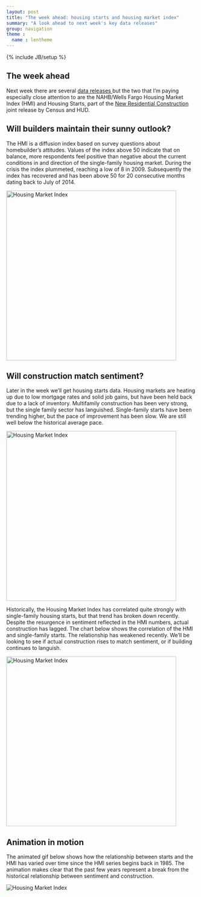 ```yaml
---
layout: post
title: "The week ahead: housing starts and housing market index"
summary: "A look ahead to next week's key data releases"
group: navigation
theme :
  name : lentheme
---
```

{% include JB/setup %}


## The week ahead

Next week there are several <a href="http://www.bloomberg.com/markets/economic-calendar">data releases </a>but the two that I’m paying especially close attention to are the <a hrefe="https://www.nahb.org/en/research/housing-economics/housing-indexes/housing-market-index">NAHB/Wells Fargo Housing Market Index (HMI)</a> and Housing Starts, part of the <a href="http://www.census.gov/construction/nrc/index.html">New Residential Construction</a> joint release by Census and HUD.  

## Will builders maintain their sunny outlook?

The HMI is a diffusion index based on survey questions about homebuilder’s attitudes. Values of the index above 50 indicate that on balance, more respondents feel positive than negative about the current conditions in and direction of the single-family housing market.  During the crisis the index plummeted, reaching a low of 8 in 2009.  Subsequently the index has recovered and has been above 50 for 20 consecutive months dating back to July of 2014.  

<img src="{{ site.url }}/img/charts_mar_13_2016/hmi.svg" alt="Housing Market Index" style="width: 450px;"/>

## Will construction match sentiment?

Later in the week we’ll get housing starts data.  Housing markets are heating up due to low mortgage rates and <a hrefer="http://lenkiefer.com/2016/03/05/what-the-february-jobs-numbers-mean-for-housing">solid job gains</a>, but have been held back due to a lack of inventory.  Multifamily construction has been very strong, but the single family sector has languished. Single-family starts have been trending higher, but the pace of improvement has been slow.  We are still well below the historical average pace. 

<img src="{{ site.url }}/img/charts_mar_13_2016/starts.svg" alt="Housing Market Index" style="width: 450px;"/>

Historically, the Housing Market Index has correlated quite strongly with single-family housing starts, but that trend has broken down recently. Despite the resurgence in sentiment reflected in the HMI numbers, actual construction has lagged. The chart below shows the correlation of the HMI and single-family starts.  The relationship has weakened recently.  We’ll be looking to see if actual construction rises to match sentiment, or if building continues to languish.

<img src="{{ site.url }}/img/charts_mar_13_2016/hmi_starts_scatter.svg" alt="Housing Market Index" style="width: 450px;"/>

## Animation in motion

The animated gif below shows how the relationship between starts and the HMI has varied over time since the HMI series begins back in 1985. The animation makes clear that the past few years represent a break from the historical relationship between sentiment and construction.

<img src="{{ site.url }}/img/charts_mar_13_2016/starts_3_12_2016.gif" alt="Housing Market Index" />